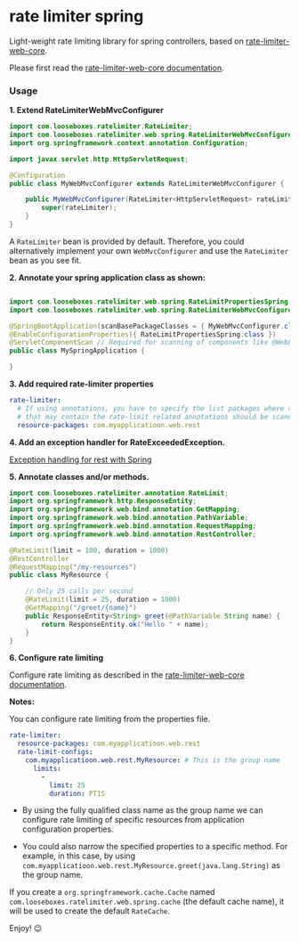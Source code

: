 # rate limiter spring

Light-weight rate limiting library for spring controllers, based on 
[rate-limiter-web-core](https://github.com/poshjosh/rate-limiter-web-core).

Please first read the [rate-limiter-web-core documentation](https://github.com/poshjosh/rate-limiter-web-core).

### Usage

__1. Extend RateLimiterWebMvcConfigurer__

```java
import com.looseboxes.ratelimiter.RateLimiter;
import com.looseboxes.ratelimiter.web.spring.RateLimiterWebMvcConfigurer;
import org.springframework.context.annotation.Configuration;

import javax.servlet.http.HttpServletRequest;

@Configuration
public class MyWebMvcConfigurer extends RateLimiterWebMvcConfigurer {

    public MyWebMvcConfigurer(RateLimiter<HttpServletRequest> rateLimiter) {
        super(rateLimiter);
    }
}
```

A `RateLimiter` bean is provided by default. Therefore, you could alternatively
implement your own `WebMvcConfigurer` and use the `RateLimiter` bean as you see fit.

__2. Annotate your spring application class as shown:__

```java

import com.looseboxes.ratelimiter.web.spring.RateLimitPropertiesSpring;
import com.looseboxes.ratelimiter.web.spring.RateLimiterWebMvcConfigurer;

@SpringBootApplication(scanBasePackageClasses = { MyWebMvcConfigurer.class })
@EnableConfigurationProperties({ RateLimitPropertiesSpring.class })
@ServletComponentScan // Required for scanning of components like @WebListener
public class MySpringApplication {

}
```

__3. Add required rate-limiter properties__

```yaml
rate-limiter:
  # If using annotations, you have to specify the list packages where resources 
  # that may contain the rate-limit related annotations should be scanned for.
  resource-packages: com.myapplicatioon.web.rest
```

__4. Add an exception handler for RateExceededException.__ 

[Exception handling for rest with Spring](https://www.baeldung.com/exception-handling-for-rest-with-spring)

__5. Annotate classes and/or methods.__

```java
import com.looseboxes.ratelimiter.annotation.RateLimit;
import org.springframework.http.ResponseEntity;
import org.springframework.web.bind.annotation.GetMapping;
import org.springframework.web.bind.annotation.PathVariable;
import org.springframework.web.bind.annotation.RequestMapping;
import org.springframework.web.bind.annotation.RestController;

@RateLimit(limit = 100, duration = 1000)
@RestController
@RequestMapping("/my-resources")
public class MyResource {

    // Only 25 calls per second
    @RateLimit(limit = 25, duration = 1000)
    @GetMapping("/greet/{name}")
    public ResponseEntity<String> greet(@PathVariable String name) {
        return ResponseEntity.ok("Hello " + name);
    }
}
```

__6. Configure rate limiting__

Configure rate limiting as described in the [rate-limiter-web-core documentation](https://github.com/poshjosh/rate-limiter-web-core). 

__Notes:__

You can configure rate limiting from the properties file.

```yaml
rate-limiter:
  resource-packages: com.myapplicatioon.web.rest
  rate-limit-configs:
    com.myapplicatioon.web.rest.MyResource: # This is the group name
      limits:
        -
          limit: 25
          duration: PT1S
```

  - By using the fully qualified class name as the group name we can configure rate limiting
of specific resources from application configuration properties.

  - You could also narrow the specified properties to a specific method. For example, in this case,
by using `com.myapplicatioon.web.rest.MyResource.greet(java.lang.String)` as the group name.

If you create a `org.springframework.cache.Cache` named `com.looseboxes.ratelimiter.web.spring.cache` 
(the default cache name), it will be used to create the default `RateCache`.

Enjoy! :wink:

